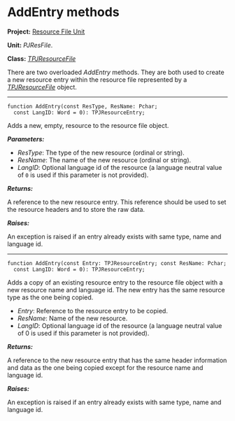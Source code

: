 # AddEntry methods #

**Project:** [Resource File Unit](ResFileUnit.md)

**Unit:** _PJResFile_.

**Class:** _[TPJResourceFile](TPJResourceFile.md)_

There are two overloaded _AddEntry_ methods. They are both used to create a new resource entry within the resource file represented by a _[TPJResourceFile](TPJResourceFile.md)_ object.


---


```
function AddEntry(const ResType, ResName: Pchar;
  const LangID: Word = 0): TPJResourceEntry;
```

Adds a new, empty, resource to the resource file object.

**_Parameters:_**

  * _ResType_: The type of the new resource (ordinal or string).
  * _ResName_: The name of the new resource (ordinal or string).
  * _LangID_: Optional language id of the resource (a language neutral value of `0` is used if this parameter is not provided).

**_Returns:_**

A reference to the new resource entry. This reference should be used to set the resource headers and to store the raw data.

**_Raises:_**

An exception is raised if an entry already exists with same type, name and language id.


---


```
function AddEntry(const Entry: TPJResourceEntry; const ResName: Pchar;
  const LangID: Word = 0): TPJResourceEntry;
```

Adds a copy of an existing resource entry to the resource file object with a new resource name and language id. The new entry has the same resource type as the one being copied.

  * _Entry_: Reference to the resource entry to be copied.
  * _ResName_: Name of the new resource.
  * _LangID_: Optional language id of the resource (a language neutral value of 0 is used if this parameter is not provided).

**_Returns:_**

A reference to the new resource entry that has the same header information and data as the one being copied except for the resource name and language id.

**_Raises:_**

An exception is raised if an entry already exists with same type, name and language id.